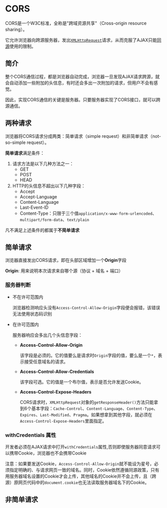 # CORS

CORS是一个W3C标准，全称是"跨域资源共享"（Cross-origin resource sharing）。

它允许浏览器向跨源服务器，发出[`XMLHttpRequest`](http://www.ruanyifeng.com/blog/2012/09/xmlhttprequest_level_2.html)请求，从而克服了AJAX只能[同源](http://www.ruanyifeng.com/blog/2016/04/same-origin-policy.html)使用的限制。

## 简介

整个CORS通信过程，都是浏览器自动完成，浏览器一旦发现AJAX请求跨源，就会自动添加一些附加的头信息，有时还会多出一次附加的请求，但用户不会有感觉。

因此，实现CORS通信的关键是服务器。只要服务器实现了CORS接口，就可以跨源通信。

## 两种请求

浏览器将CORS请求分成两类：简单请求（simple request）和非简单请求（not-so-simple request）。

**简单请求**满足条件：

1. 请求方法是以下几种方法之一：
   * GET
   * POST
   * HEAD
2. HTTP的头信息不超出以下几种字段：
   * Accept
   * Accept-Language
   * Content-Language
   * Last-Event-ID
   * Content-Type：只限于三个值`application/x-www-form-urlencoded`、`multipart/form-data`、`text/plain`

凡不满足上述条件的都属于**不简单请求**

## 简单请求

浏览器直接发出CORS请求，即在头部区域增加一个**Origin**字段

**Origin**: 用来说明本次请求来自哪个源（协议 + 域名 + 端口）

### 服务器判断

* 不在许可范围内

  浏览器检测响应头没有`Access-Control-Allow-Origin`字段便会报错，该错误无法使用状态码识别

* 在许可范围内

  服务器响应会多出几个头信息字段：

  * **Access-Control-Allow-Origin**

    该字段是必须的。它的值要么是请求时`Origin`字段的值，要么是一个`*`，表示接受任意域名的请求。

  * **Access-Control-Allow-Credentials**

    该字段可选。它的值是一个布尔值，表示是否允许发送Cookie。

  * **Access-Control-Expose-Headers**

    CORS请求时，`XMLHttpRequest`对象的`getResponseHeader()`方法只能拿到6个基本字段：`Cache-Control`、`Content-Language`、`Content-Type`、`Expires`、`Last-Modified`、`Pragma`。如果想拿到其他字段，就必须在`Access-Control-Expose-Headers`里面指定。

### withCredentials 属性

开发者必须在AJAX请求中打开`withCredentials`属性,否则即使服务器同意请求可以携带Cookie，浏览器也不会携带Cookie

注意：如果要发送Cookie，`Access-Control-Allow-Origin`就不能设为星号，必须指定明确的、与请求网页一致的域名。同时，Cookie依然遵循同源政策，只有用服务器域名设置的Cookie才会上传，其他域名的Cookie并不会上传，且（跨源）原网页代码中的`document.cookie`也无法读取服务器域名下的Cookie。

## 非简单请求

